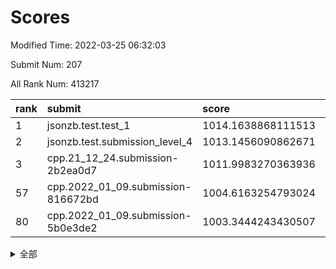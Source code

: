 # Scores

Modified Time: 2022-03-25 06:32:03

Submit Num: 207

All Rank Num: 413217

| rank |               submit               |       score        |       sigma        | pk_num |
| :--- | :--------------------------------- | :----------------- | :----------------- | :----- |
| 1    | jsonzb.test.test_1                 | 1014.1638868111513 | 0.8654459431525168 | 7984   |
| 2    | jsonzb.test.submission_level_4     | 1013.1456090862671 | 0.805460946474878  | 7988   |
| 3    | cpp.21_12_24.submission-2b2ea0d7   | 1011.9983270363936 | 0.7749959794935606 | 7985   |
| 57   | cpp.2022_01_09.submission-816672bd | 1004.6163254793024 | 0.7413114111516735 | 7985   |
| 80   | cpp.2022_01_09.submission-5b0e3de2 | 1003.3444243430507 | 0.7113097690889204 | 7994   |


<details>
<summary>全部</summary>

| rank |                 submit                 |       score        |       sigma        | pk_num |
| :--- | :------------------------------------- | :----------------- | :----------------- | :----- |
| 1    | jsonzb.test.test_1                     | 1014.1638868111513 | 0.8654459431525168 | 7984   |
| 2    | jsonzb.test.submission_level_4         | 1013.1456090862671 | 0.805460946474878  | 7988   |
| 3    | cpp.21_12_24.submission-2b2ea0d7       | 1011.9983270363936 | 0.7749959794935606 | 7985   |
| 4    | gobigger.level_3.submission_level_3_49 | 1011.2945272431272 | 0.7539133337835724 | 7986   |
| 5    | gobigger.level_3.submission_level_3_11 | 1011.2011181179873 | 0.7664012255272842 | 7984   |
| 6    | gobigger.level_3.submission_level_3_22 | 1011.171342782097  | 0.7690054557930219 | 7978   |
| 7    | gobigger.level_3.submission_level_3_15 | 1011.171277751643  | 0.7719997253078014 | 7983   |
| 8    | gobigger.level_3.submission_level_3_3  | 1011.1683603162779 | 0.7904712519092277 | 7985   |
| 9    | gobigger.level_3.submission_level_3_30 | 1011.124048440843  | 0.7874719527634751 | 7984   |
| 10   | gobigger.level_3.submission_level_3_40 | 1010.8276009508769 | 0.7674708113897682 | 7986   |
| 11   | gobigger.level_3.submission_level_3_45 | 1010.7665050501181 | 0.755258210387331  | 7985   |
| 12   | gobigger.level_3.submission_level_3_23 | 1010.6852160688466 | 0.765751905656213  | 7992   |
| 13   | gobigger.level_3.submission_level_3_34 | 1010.5246053295767 | 0.7521343943807658 | 7988   |
| 14   | gobigger.level_3.submission_level_3_13 | 1010.4521060305278 | 0.7406925636769598 | 7984   |
| 15   | gobigger.level_3.submission_level_3_44 | 1010.4096481897831 | 0.7637984995888976 | 7988   |
| 16   | gobigger.level_3.submission_level_3_32 | 1010.3559416262324 | 0.7718740890881426 | 7983   |
| 17   | gobigger.level_3.submission_level_3_25 | 1010.3282559322199 | 0.7459350615383469 | 7987   |
| 18   | gobigger.level_3.submission_level_3_4  | 1010.3242659062583 | 0.7625598211251741 | 7986   |
| 19   | gobigger.level_3.submission_level_3_26 | 1010.3026935540729 | 0.7465136280389204 | 7983   |
| 20   | gobigger.level_3.submission_level_3_28 | 1010.2418466485799 | 0.7584958239269892 | 7982   |
| 21   | gobigger.level_3.submission_level_3_10 | 1010.156281338011  | 0.7390259369779986 | 7984   |
| 22   | gobigger.level_3.submission_level_3_36 | 1010.1326872260516 | 0.7817149993469945 | 7986   |
| 23   | gobigger.level_3.submission_level_3_7  | 1010.132638227481  | 0.7540150907317916 | 7988   |
| 24   | gobigger.level_3.submission_level_3_35 | 1010.0816178667145 | 0.7727974317735554 | 7983   |
| 25   | gobigger.level_3.submission_level_3_21 | 1010.0645713881561 | 0.764983062790945  | 7982   |
| 26   | gobigger.level_3.submission_level_3_6  | 1010.0459942991725 | 0.7433497887786393 | 7979   |
| 27   | gobigger.level_3.submission_level_3_43 | 1010.0084894406915 | 0.753778336709118  | 7989   |
| 28   | gobigger.level_3.submission_level_3_27 | 1009.9994039083804 | 0.7532415285357669 | 7986   |
| 29   | gobigger.level_3.submission_level_3_5  | 1009.96294951596   | 0.7526378583930089 | 7987   |
| 30   | gobigger.level_3.submission_level_3_46 | 1009.7486048384236 | 0.7696798705300599 | 7987   |
| 31   | gobigger.level_3.submission_level_3_8  | 1009.7419413649337 | 0.7526943152955272 | 7987   |
| 32   | gobigger.level_3.submission_level_3_39 | 1009.7314348204372 | 0.7629511128201517 | 7984   |
| 33   | gobigger.level_3.submission_level_3_48 | 1009.6234775709496 | 0.7622887565541315 | 7984   |
| 34   | gobigger.level_3.submission_level_3_37 | 1009.6155030331522 | 0.7633017631492602 | 7982   |
| 35   | gobigger.level_3.submission_level_3_18 | 1009.5607105510662 | 0.7573529189136409 | 7982   |
| 36   | gobigger.level_3.submission_level_3_24 | 1009.4880431521489 | 0.7365922249374527 | 7987   |
| 37   | gobigger.level_3.submission_level_3_42 | 1009.4368473581848 | 0.7461893934528105 | 7989   |
| 38   | gobigger.level_3.submission_level_3_31 | 1009.4064338150505 | 0.750895076877962  | 7986   |
| 39   | gobigger.level_3.submission_level_3_16 | 1009.396133301859  | 0.7419942334844982 | 7983   |
| 40   | gobigger.level_3.submission_level_3_9  | 1009.3658192276083 | 0.7388850103861434 | 7979   |
| 41   | gobigger.level_3.submission_level_3_19 | 1009.3498319638187 | 0.7525450174020923 | 7987   |
| 42   | gobigger.level_3.submission_level_3_14 | 1009.1106345361972 | 0.7446527082485083 | 7987   |
| 43   | gobigger.level_3.submission_level_3_41 | 1008.8935710675519 | 0.7426036862962745 | 7989   |
| 44   | gobigger.level_3.submission_level_3_0  | 1008.8359733141278 | 0.7370279724130513 | 7988   |
| 45   | gobigger.level_3.submission_level_3_1  | 1008.7008750245207 | 0.7660909909615105 | 7983   |
| 46   | gobigger.level_3.submission_level_3_2  | 1008.6399637144915 | 0.7535575574227565 | 7986   |
| 47   | gobigger.level_3.submission_level_3_29 | 1008.600625722158  | 0.7524668439893629 | 7984   |
| 48   | gobigger.level_3.submission_level_3_33 | 1008.5665801806057 | 0.7575005722324255 | 7986   |
| 49   | gobigger.level_3.submission_level_3_17 | 1008.5504697854652 | 0.7356514516028868 | 7988   |
| 50   | gobigger.level_3.submission_level_3_20 | 1008.4737277582004 | 0.7350648075203969 | 7986   |
| 51   | gobigger.level_3.submission_level_3_12 | 1008.4504385070701 | 0.7274292691253872 | 7991   |
| 52   | gobigger.level_3.submission_level_3_47 | 1008.2172385770168 | 0.7489618590281846 | 7987   |
| 53   | gobigger.level_3.submission_level_3_38 | 1008.1065406141229 | 0.7268826495111228 | 7988   |
| 54   | gobigger.level_1.submission_level_1_0  | 1005.0078902393013 | 0.7221829209689493 | 7979   |
| 55   | gobigger.level_1.submission_level_1_49 | 1004.8818168342274 | 0.7166243635620173 | 7985   |
| 56   | gobigger.level_1.submission_level_1_36 | 1004.6295511487486 | 0.7194245505488452 | 7990   |
| 57   | cpp.2022_01_09.submission-816672bd     | 1004.6163254793024 | 0.7413114111516735 | 7985   |
| 58   | gobigger.level_1.submission_level_1_14 | 1004.5244469186456 | 0.7181939978732245 | 7987   |
| 59   | gobigger.level_1.submission_level_1_32 | 1004.4371464947593 | 0.7198593214606025 | 7984   |
| 60   | gobigger.level_1.submission_level_1_8  | 1004.332647244442  | 0.7157962873302518 | 7991   |
| 61   | gobigger.level_1.submission_level_1_9  | 1004.1561834910805 | 0.7111244765753849 | 7985   |
| 62   | gobigger.level_1.submission_level_1_34 | 1004.0795820257639 | 0.7084537864766013 | 7984   |
| 63   | gobigger.level_1.submission_level_1_2  | 1004.0116144042042 | 0.7139915610686192 | 7986   |
| 64   | gobigger.level_1.submission_level_1_23 | 1004.0086059241414 | 0.7171350640276799 | 7985   |
| 65   | gobigger.level_1.submission_level_1_13 | 1003.9157541962534 | 0.7151240136434823 | 7983   |
| 66   | gobigger.level_1.submission_level_1_6  | 1003.8983854597382 | 0.7235736785399595 | 7985   |
| 67   | gobigger.level_1.submission_level_1_28 | 1003.8642511013578 | 0.7283177900589382 | 7989   |
| 68   | gobigger.level_1.submission_level_1_3  | 1003.7946554960657 | 0.725849689072966  | 7986   |
| 69   | gobigger.level_1.submission_level_1_42 | 1003.6613836313935 | 0.7350690680030137 | 7987   |
| 70   | gobigger.level_1.submission_level_1_30 | 1003.6596346655833 | 0.7127019914688927 | 7985   |
| 71   | gobigger.level_1.submission_level_1_39 | 1003.591362979208  | 0.7188112443515411 | 7984   |
| 72   | gobigger.level_1.submission_level_1_37 | 1003.5764257356785 | 0.7204146682338662 | 7983   |
| 73   | gobigger.level_1.submission_level_1_12 | 1003.5744197296087 | 0.7132915899066427 | 7986   |
| 74   | gobigger.level_1.submission_level_1_27 | 1003.5155379376321 | 0.7075140449020055 | 7982   |
| 75   | gobigger.level_1.submission_level_1_16 | 1003.4850340483822 | 0.7101265369806272 | 7987   |
| 76   | gobigger.level_1.submission_level_1_40 | 1003.4585096762193 | 0.7164307686783739 | 7981   |
| 77   | gobigger.level_1.submission_level_1_41 | 1003.4496486521828 | 0.7108533949667999 | 7982   |
| 78   | gobigger.level_1.submission_level_1_47 | 1003.4377520864653 | 0.7104934571216128 | 7992   |
| 79   | gobigger.level_1.submission_level_1_19 | 1003.4093446985129 | 0.7138063580701164 | 7982   |
| 80   | cpp.2022_01_09.submission-5b0e3de2     | 1003.3444243430507 | 0.7113097690889204 | 7994   |
| 81   | gobigger.level_1.submission_level_1_35 | 1003.3237283675954 | 0.7133069473250221 | 7988   |
| 82   | gobigger.level_1.submission_level_1_10 | 1003.3102104806151 | 0.7150626564267704 | 7984   |
| 83   | gobigger.level_1.submission_level_1_44 | 1003.2797771649991 | 0.720769611216173  | 7980   |
| 84   | gobigger.level_1.submission_level_1_7  | 1003.2698398504577 | 0.7068640509075657 | 7986   |
| 85   | gobigger.level_1.submission_level_1_21 | 1003.2295633130778 | 0.7126527008202113 | 7984   |
| 86   | gobigger.level_1.submission_level_1_4  | 1003.2263210453924 | 0.7033437242181468 | 7984   |
| 87   | gobigger.level_1.submission_level_1_24 | 1003.2165363228912 | 0.7076631930601727 | 7987   |
| 88   | gobigger.level_1.submission_level_1_43 | 1003.2030106652253 | 0.7258929191737864 | 7983   |
| 89   | gobigger.level_1.submission_level_1_46 | 1003.1884525363696 | 0.7099460639437353 | 7984   |
| 90   | gobigger.level_1.submission_level_1_33 | 1003.169159200466  | 0.7206561406281434 | 7982   |
| 91   | gobigger.level_1.submission_level_1_25 | 1003.1658097743136 | 0.7071366189676309 | 7986   |
| 92   | gobigger.level_1.submission_level_1_1  | 1003.1357183868907 | 0.7076403205605412 | 7988   |
| 93   | gobigger.level_1.submission_level_1_38 | 1003.1153468227014 | 0.7114751002523505 | 7981   |
| 94   | gobigger.level_1.submission_level_1_20 | 1003.1036791494282 | 0.7189053197545634 | 7984   |
| 95   | gobigger.level_1.submission_level_1_45 | 1002.9396737960333 | 0.7091949614941118 | 7980   |
| 96   | gobigger.level_1.submission_level_1_22 | 1002.9379620164374 | 0.7289788667044858 | 7984   |
| 97   | gobigger.level_1.submission_level_1_26 | 1002.8364063799439 | 0.7190749688906938 | 7987   |
| 98   | gobigger.level_1.submission_level_1_29 | 1002.7810383218255 | 0.7037725399609378 | 7992   |
| 99   | gobigger.level_1.submission_level_1_15 | 1002.7771698715708 | 0.7158360470873807 | 7980   |
| 100  | gobigger.level_1.submission_level_1_11 | 1002.7030722562415 | 0.7172064841333277 | 7979   |
| 101  | gobigger.level_1.submission_level_1_31 | 1002.6076696868838 | 0.7088363963979907 | 7979   |
| 102  | gobigger.level_1.submission_level_1_48 | 1002.4417522561871 | 0.718353746403677  | 7984   |
| 103  | gobigger.level_1.submission_level_1_5  | 1002.3559087284152 | 0.7046869118119583 | 7988   |
| 104  | gobigger.level_1.submission_level_1_18 | 1002.3481593418186 | 0.7181018409642176 | 7981   |
| 105  | gobigger.level_1.submission_level_1_17 | 1002.0747084102246 | 0.7162054644718837 | 7987   |
| 106  | gobigger.random.submission_random_24   | 997.6643978525352  | 0.7071765948210048 | 7980   |
| 107  | gobigger.random.submission_random_31   | 997.6297016239696  | 0.7120319599516569 | 7980   |
| 108  | gobigger.random.submission_random_21   | 997.1894771959202  | 0.7042087185538972 | 7986   |
| 109  | gobigger.random.submission_random_41   | 997.1184171062973  | 0.7118949339596534 | 7981   |
| 110  | gobigger.random.submission_random_14   | 997.0082107136687  | 0.7324462876497614 | 7977   |
| 111  | gobigger.random.submission_random_49   | 996.8715431953744  | 0.7122004283402885 | 7987   |
| 112  | gobigger.random.submission_random_19   | 996.860129756084   | 0.7117164865429252 | 7988   |
| 113  | gobigger.random.submission_random_8    | 996.8404032556156  | 0.6997464320108276 | 7984   |
| 114  | gobigger.random.submission_random_45   | 996.7043001021067  | 0.7119277509324007 | 7986   |
| 115  | gobigger.random.submission_random_35   | 996.6684521403594  | 0.7118789926804415 | 7992   |
| 116  | gobigger.random.submission_random_18   | 996.6292513493053  | 0.7236605341717648 | 7986   |
| 117  | gobigger.random.submission_random_43   | 996.5882682340583  | 0.7057937576903439 | 7977   |
| 118  | gobigger.random.submission_random_20   | 996.5421540338484  | 0.7233291242435093 | 7988   |
| 119  | gobigger.random.submission_random_7    | 996.5141754109524  | 0.7150621702891015 | 7983   |
| 120  | gobigger.random.submission_random_47   | 996.3556200736859  | 0.7043924859698911 | 7985   |
| 121  | gobigger.random.submission_random_23   | 996.3224506749801  | 0.7113028799582389 | 7991   |
| 122  | gobigger.random.submission_random_40   | 996.27405799152    | 0.7125126370897081 | 7987   |
| 123  | gobigger.random.submission_random_2    | 996.2673519421409  | 0.7063583832286217 | 7986   |
| 124  | gobigger.random.submission_random_12   | 996.2403482148657  | 0.7004400640386275 | 7983   |
| 125  | gobigger.random.submission_random_13   | 996.1636806907031  | 0.7175022764385022 | 7988   |
| 126  | gobigger.random.submission_random_39   | 996.1206464703204  | 0.7179067118164425 | 7991   |
| 127  | gobigger.random.submission_random_1    | 996.060366473459   | 0.7072556278482839 | 7981   |
| 128  | gobigger.random.submission_random_16   | 996.0462330494618  | 0.6974887093845564 | 7985   |
| 129  | gobigger.random.submission_random_30   | 995.9975613960172  | 0.7121755123832497 | 7984   |
| 130  | gobigger.random.submission_random_29   | 995.958082910271   | 0.7027788349687997 | 7982   |
| 131  | gobigger.random.submission_random_28   | 995.860642362783   | 0.7126629438005432 | 7975   |
| 132  | gobigger.random.submission_random_44   | 995.7882363161337  | 0.7047814540190201 | 7986   |
| 133  | gobigger.random.submission_random_27   | 995.7423916929121  | 0.7108940137971085 | 7983   |
| 134  | gobigger.random.submission_random_42   | 995.7009867885705  | 0.7127013586564535 | 7982   |
| 135  | gobigger.random.submission_random_11   | 995.6984759387567  | 0.7086312268522936 | 7989   |
| 136  | gobigger.random.submission_random_32   | 995.6713294289026  | 0.7149171879395931 | 7985   |
| 137  | gobigger.random.submission_random_5    | 995.6371729187647  | 0.7151028796834125 | 7982   |
| 138  | gobigger.random.submission_random_38   | 995.6210248082539  | 0.7061175758127246 | 7990   |
| 139  | gobigger.random.submission_random_36   | 995.6160316201297  | 0.7077123855317693 | 7985   |
| 140  | gobigger.random.submission_random_4    | 995.6073564701278  | 0.7172998013641395 | 7991   |
| 141  | gobigger.random.submission_random_26   | 995.5348895647213  | 0.7123816661380947 | 7982   |
| 142  | gobigger.random.submission_random_37   | 995.4997443377126  | 0.7085649467667726 | 7985   |
| 143  | gobigger.random.submission_random_48   | 995.4574269338806  | 0.7077335043568008 | 7988   |
| 144  | gobigger.random.submission_random_33   | 995.3914978920898  | 0.7205267196801278 | 7982   |
| 145  | gobigger.random.submission_random_17   | 995.3312577067127  | 0.7221631564908335 | 7985   |
| 146  | gobigger.random.submission_random_15   | 995.3140746771262  | 0.715541983307539  | 7982   |
| 147  | gobigger.random.submission_random_9    | 995.2690908075512  | 0.7352047446224549 | 7984   |
| 148  | gobigger.random.submission_random_3    | 995.22277004514    | 0.7029122097091056 | 7979   |
| 149  | gobigger.random.submission_random_46   | 995.1829272366207  | 0.7208014849873629 | 7984   |
| 150  | gobigger.random.submission_random_6    | 995.0405269321878  | 0.7090881298022775 | 7983   |
| 151  | gobigger.random.submission_random_0    | 995.0044482377294  | 0.7205108249335679 | 7984   |
| 152  | gobigger.random.submission_random_22   | 994.8603200294003  | 0.7061376971662271 | 7985   |
| 153  | gobigger.random.submission_random_10   | 994.8586412512029  | 0.7301804043794995 | 7988   |
| 154  | gobigger.random.submission_random_25   | 994.7383297181622  | 0.708323498006865  | 7988   |
| 155  | gobigger.random.submission_random_34   | 994.627818337783   | 0.7289708541523979 | 7983   |
| 156  | gobigger.level_2.submission_level_2_30 | 993.8171893149689  | 0.7265337077408461 | 7990   |
| 157  | gobigger.level_2.submission_level_2_47 | 993.4720488848182  | 0.7373782282858232 | 7988   |
| 158  | gobigger.level_2.submission_level_2_8  | 993.3808706168238  | 0.724203032806507  | 7990   |
| 159  | gobigger.level_2.submission_level_2_32 | 993.3542923622907  | 0.7251770955520628 | 7984   |
| 160  | gobigger.level_2.submission_level_2_21 | 993.3361237657266  | 0.7297624009234233 | 7984   |
| 161  | gobigger.level_2.submission_level_2_6  | 993.2252085181666  | 0.7480122343883455 | 7984   |
| 162  | gobigger.level_2.submission_level_2_26 | 993.1314641985898  | 0.7516164705233263 | 7982   |
| 163  | gobigger.level_2.submission_level_2_4  | 993.1300862275847  | 0.7292919689961022 | 7979   |
| 164  | gobigger.level_2.submission_level_2_42 | 993.0608808371095  | 0.7474374434402343 | 7987   |
| 165  | gobigger.level_2.submission_level_2_19 | 992.959692294211   | 0.7320215865042443 | 7984   |
| 166  | gobigger.level_2.submission_level_2_1  | 992.8949589230044  | 0.7497278914010619 | 7989   |
| 167  | gobigger.level_2.submission_level_2_48 | 992.8308908403482  | 0.7464176333550108 | 7988   |
| 168  | gobigger.level_2.submission_level_2_20 | 992.6808991892389  | 0.7463276249592283 | 7986   |
| 169  | gobigger.level_2.submission_level_2_49 | 992.6776600711843  | 0.7454114735127582 | 7981   |
| 170  | gobigger.level_2.submission_level_2_22 | 992.6567801655041  | 0.7572870617104389 | 7983   |
| 171  | gobigger.level_2.submission_level_2_18 | 992.6515890852103  | 0.7574348337730928 | 7987   |
| 172  | gobigger.level_2.submission_level_2_33 | 992.6000548685549  | 0.7455331015929552 | 7978   |
| 173  | gobigger.level_2.submission_level_2_2  | 992.4271693780535  | 0.7481445989406392 | 7988   |
| 174  | gobigger.level_2.submission_level_2_43 | 992.362454248076   | 0.7338218103077951 | 7985   |
| 175  | gobigger.level_2.submission_level_2_23 | 992.2902667748842  | 0.7373790506237445 | 7986   |
| 176  | gobigger.level_2.submission_level_2_17 | 992.2432719882066  | 0.7458976918375226 | 7984   |
| 177  | gobigger.level_2.submission_level_2_29 | 992.2351999976318  | 0.7561734950151732 | 7990   |
| 178  | gobigger.level_2.submission_level_2_5  | 992.196932628214   | 0.7343535670844805 | 7986   |
| 179  | gobigger.level_2.submission_level_2_3  | 992.1827395025126  | 0.7375574120775786 | 7985   |
| 180  | gobigger.level_2.submission_level_2_44 | 992.1455762760949  | 0.7410225482965777 | 7984   |
| 181  | gobigger.level_2.submission_level_2_12 | 992.1329515681773  | 0.752359254215898  | 7980   |
| 182  | gobigger.level_2.submission_level_2_35 | 992.0507564209412  | 0.7590898997327026 | 7984   |
| 183  | gobigger.level_2.submission_level_2_14 | 992.0441215668293  | 0.7621061094586965 | 7983   |
| 184  | gobigger.level_2.submission_level_2_45 | 991.9798350630957  | 0.7561545200261418 | 7985   |
| 185  | gobigger.level_2.submission_level_2_9  | 991.9042159962854  | 0.7514636442766672 | 7983   |
| 186  | gobigger.level_2.submission_level_2_28 | 991.8889052369886  | 0.7360512331385778 | 7980   |
| 187  | gobigger.level_2.submission_level_2_13 | 991.8530326853626  | 0.7355458187010607 | 7989   |
| 188  | gobigger.level_2.submission_level_2_31 | 991.8238914699864  | 0.7546261656701277 | 7983   |
| 189  | gobigger.level_2.submission_level_2_16 | 991.7893346041384  | 0.7269186060655684 | 7982   |
| 190  | gobigger.level_2.submission_level_2_46 | 991.7430103901617  | 0.7551293289763443 | 7988   |
| 191  | gobigger.level_2.submission_level_2_24 | 991.633332050641   | 0.737014027815936  | 7984   |
| 192  | gobigger.level_2.submission_level_2_34 | 991.5641192667351  | 0.7533640628383903 | 7987   |
| 193  | gobigger.level_2.submission_level_2_25 | 991.4874865809031  | 0.7595684813711345 | 7989   |
| 194  | gobigger.level_2.submission_level_2_15 | 991.4617781424395  | 0.7383050973696453 | 7983   |
| 195  | gobigger.level_2.submission_level_2_39 | 991.4565378180323  | 0.768825195921362  | 7983   |
| 196  | gobigger.level_2.submission_level_2_10 | 991.402766612663   | 0.7588056193172878 | 7982   |
| 197  | gobigger.level_2.submission_level_2_7  | 991.3911436115516  | 0.7779033058633725 | 7982   |
| 198  | gobigger.level_2.submission_level_2_40 | 991.3722653779893  | 0.746825691080442  | 7990   |
| 199  | gobigger.level_2.submission_level_2_41 | 991.3703782764356  | 0.7434636889890077 | 7984   |
| 200  | gobigger.level_2.submission_level_2_38 | 991.3573016084625  | 0.7489822121387407 | 7987   |
| 201  | gobigger.level_2.submission_level_2_27 | 991.3534988449665  | 0.7575213975004957 | 7985   |
| 202  | gobigger.level_2.submission_level_2_11 | 991.0969375884678  | 0.7393746972590473 | 7986   |
| 203  | gobigger.level_2.submission_level_2_37 | 991.0657723272476  | 0.754173006670741  | 7979   |
| 204  | gobigger.level_2.submission_level_2_36 | 991.0432496644779  | 0.7684600383029442 | 7984   |
| 205  | gobigger.level_2.submission_level_2_0  | 990.6316152528104  | 0.7785554823414218 | 7987   |
| 206  | gobigger.none.submission_none_0        | 980.044508242394   | 1.227374620990076  | 7983   |
| 207  | gobigger.none.submission_none_1        | 975.8163600720555  | 1.513202277670191  | 7983   |

</details>